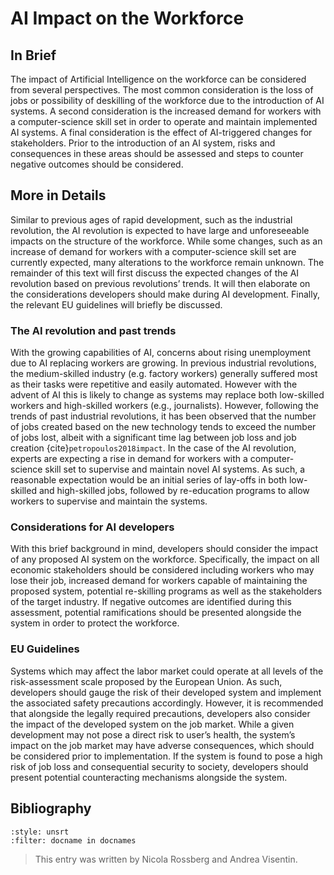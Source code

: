 # AI Impact on the Workforce

## In Brief
The impact of Artificial Intelligence on the workforce can be considered from several perspectives. The most common consideration is the loss of jobs or possibility of deskilling of the workforce due to the introduction of AI systems. A second consideration is the increased demand for workers with a computer-science skill set in order to operate and maintain implemented AI systems. A final consideration is the effect of AI-triggered changes for stakeholders. Prior to the introduction of an AI system, risks and consequences in these areas should be assessed and steps to counter negative outcomes should be considered. 

## More in Details
Similar to previous ages of rapid development, such as the industrial revolution, the AI revolution is expected to have large and unforeseeable impacts on the structure of the workforce. While some changes, such as an increase of demand for workers with a computer-science skill set are currently expected, many alterations to the workforce remain unknown. The remainder of this text will first discuss the expected changes of the AI revolution based on previous revolutions’ trends. It will then elaborate on the considerations developers should make during AI development. Finally, the relevant EU guidelines will briefly be discussed. 

### The AI revolution and past trends
With the growing capabilities of AI, concerns about rising unemployment due to AI replacing workers are growing. In previous industrial revolutions, the medium-skilled industry (e.g. factory workers) generally suffered most as their tasks were repetitive and easily automated. However with the advent of AI this is likely to change as systems may replace both low-skilled workers and high-skilled workers (e.g., journalists). However, following the trends of past industrial revolutions, it has been observed that the number of jobs created based on the new technology tends to exceed the number of jobs lost, albeit with a significant time lag between job loss and job creation {cite}`petropoulos2018impact`. In the case of the AI revolution, experts are expecting a rise in demand for workers with a computer-science skill set to supervise and maintain novel AI systems. As such, a reasonable expectation would be an initial series of lay-offs in both low-skilled and high-skilled jobs, followed by re-education programs to allow workers to supervise and maintain the systems. 

### Considerations for AI developers
With this brief background in mind, developers should consider the impact of any proposed AI system on the workforce. Specifically, the impact on all economic stakeholders should be considered including workers who may lose their job, increased demand for workers capable of maintaining the proposed system, potential re-skilling programs as well as the stakeholders of the target industry. If negative outcomes are identified during this assessment, potential ramifications should be presented alongside the system in order to protect the workforce. 

### EU Guidelines
Systems which may affect the labor market could operate at all levels of the risk-assessment scale proposed by the European Union. As such, developers should gauge the risk of their developed system and implement the associated safety precautions accordingly. However, it is recommended that alongside the legally required precautions, developers also consider the impact of the developed system on the job market. While a given development may not pose a direct risk to user’s health, the system’s impact on the job market may have adverse consequences, which should be considered prior to implementation. If the system is found to pose a high risk of job loss and consequential security to society, developers should present potential counteracting mechanisms alongside the system.

## Bibliography

```{bibliography}
:style: unsrt
:filter: docname in docnames
```


> This entry was written by Nicola Rossberg and Andrea Visentin.


